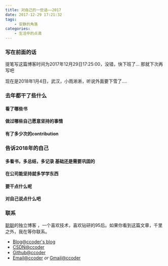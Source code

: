 ```yaml
---
title: 对自己的一些话——2017
date: 2017-12-29 17:21:32
tags: 
    - 安静的角落
categories: 
    - 生活中的点滴
---
```


### 写在前面的话

提笔写这篇博客时间为2017年12月29日17:25:00，没错，快下班了... 那就下次再写吧

现在是2018年1月4日，武汉，小雨淅淅，听说外面要下雪了....


### 去年都干了些什么

#### 看了哪些书

#### 做过哪些自己愿意坚持的事情

#### 有了多少次的contribution

### 告诉2018年的自己

#### 多看书，多总结，多记录 基础还是需要巩固的

#### 在公司能坚持就多学学东西

#### 要干点什么呢

#### 对自己说点什么吧

### 联系

[聪聪](https://ccoder.cc/)的独立博客 ，一个喜欢技术，喜欢钻研的95后。如果你看到这篇文章，千里之外，我在等你联系。

- [Blog@ccoder's blog](https://ccoder.cc/)
- [CSDN@ccoder](http://blog.csdn.net/chencong3139)
- [Github@ccoder](https://github.com/chencong-plan)
- [Email@ccoder](mailto:admin@ccoder.top) *or* [Gmail@ccoder](mailto:chencong3139@gmail.com)
